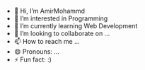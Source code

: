 - 👋 Hi, I’m  AmirMohammd
- 👀 I’m interested in Programming 
- 🌱 I’m currently learning Web Development 
- 💞️ I’m looking to collaborate on ...
- 📫 How to reach me ...
- 😄 Pronouns: ...
- ⚡ Fun fact: :)

<!---
Amirmh66/Amirmh66 is a ✨ special ✨ repository because its `README.md` (this file) appears on your GitHub profile.
You can click the Preview link to take a look at your changes.
--->
